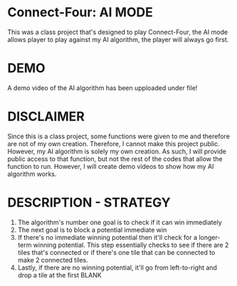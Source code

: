 # Connect-Four: AI MODE
This was a class project that's designed to play Connect-Four, the AI mode allows player to play against my AI algorithm, the player will always go first. 

# DEMO
A demo video of the AI algorithm has been upploaded under file!

# DISCLAIMER
Since this is a class project, some functions were given to me and therefore are not of my own creation. Therefore, I cannot make this project public. However, my AI algorithm is solely my own creation. As such, I will provide public access to that function, but not the rest of the codes that allow the function to run. However, I will create demo videos to show how my AI algorithm works. 

# DESCRIPTION - STRATEGY
1. The algorithm's number one goal is to check if it can win immediately
2. The next goal is to block a potential immediate win
3. If there's no immediate winning potential then it'll check for a longer-term winning potential.
   This step essentially checks to see if there are 2 tiles that's connected
   or if there's one tile that can be connected to make 2 connected tiles.
4. Lastly, if there are no winning potential, it'll go from left-to-right and drop a tile at the first BLANK
